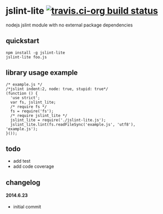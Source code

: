 jslint-lite [![travis.ci-org build status](https://api.travis-ci.org/kaizhu256/node-jslint-lite.svg?branch=unstable)](https://travis-ci.org/kaizhu256/node-jslint-lite?branch=unstable)
===========
nodejs jslint module with no external package dependencies

## quickstart
```
npm install -g jslint-lite
jslint-lite foo.js
```

## library usage example
```
/* example.js */
/*jslint indent:2, node: true, stupid: true*/
(function () {
  'use strict';
  var fs, jslint_lite;
  /* require fs */
  fs = require('fs');
  /* require jslint_lite */
  jslint_lite = require('./jslint-lite.js');
  jslint_lite.lint(fs.readFileSync('example.js', 'utf8'), 'example.js');
}());
```

## todo
- add test
- add code coverage

## changelog
#### 2014.6.23
- initial commit

